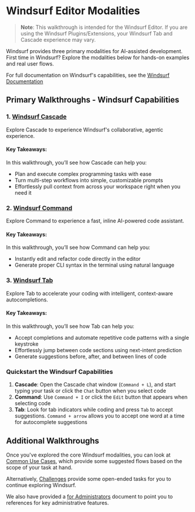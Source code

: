 # Windsurf Editor Modalities

> **Note**: This walkthrough is intended for the Windsurf Editor. If you are using the Windsurf Plugins/Extensions, your Windsurf Tab and Cascade experience may vary.

Windsurf provides three primary modalities for AI-assisted development. First time in Windsurf? Explore the modalities below for hands-on examples and real user flows. 

For full documentation on Windsurf's capabilities, see the [Windsurf Documentation](https://docs.windsurf.com/windsurf/getting-started)
## Primary Walkthroughs - Windsurf Capabilities
### 1. [Windsurf Cascade](./cascade.md)

Explore Cascade to experience Windsurf's collaborative, agentic experience. 
#### Key Takeaways:
In this walkthrough, you’ll see how Cascade can help you:
- Plan and execute complex programming tasks with ease
- Turn multi-step workflows into simple, customizable prompts
- Effortlessly pull context from across your workspace right when you need it


### 2. [Windsurf Command](./command.md)

Explore Command to experience a fast, inline AI-powered code assistant.
#### Key Takeaways:
In this walkthrough, you’ll see how Command can help you:
- Instantly edit and refactor code directly in the editor
- Generate proper CLI syntax in the terminal using natural language


### 3. [Windsurf Tab](./windsurf-tab.md)

Explore Tab to accelerate your coding with intelligent, context-aware autocompletions.
#### Key Takeaways:
In this walkthrough, you’ll see how Tab can help you:
- Accept completions and automate repetitive code patterns with a single keystroke
- Effortlessly jump between code sections using next-intent prediction
- Generate suggestions before, after, and between lines of code


### Quickstart the Windsurf Capabilities

1. **Cascade**: Open the Cascade chat window (`Command + L`), and start typing your task or click the `Chat` button when you select code
2. **Command**: Use `Command + I` or click the `Edit` button that appears when selecting code
3. **Tab**: Look for tab indicators while coding and press `Tab` to accept suggestions. `Command + arrow` allows you to accept one word at a time for autocomplete suggestions

## Additional Walkthroughs
Once you've explored the core Windsurf modalities, you can look at [Common Use Cases](./common-use-cases.md), which provide some suggested flows based on the scope of your task at hand.

Alternatively, [Challenges](./challenges/README.md) provide some open-ended tasks for you to continue exploring Windsurf.

We also have provided a [for Administrators](./for-administrators.md) document to point you to references for key administrative features.
